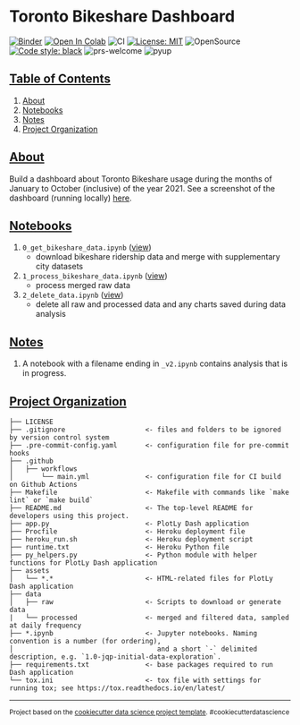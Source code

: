 # Toronto Bikeshare Dashboard

[![Binder](https://mybinder.org/badge_logo.svg)](https://mybinder.org/v2/gh/elsdes3/bikeshare-dash)
[![Open In Colab](https://colab.research.google.com/assets/colab-badge.svg)](https://colab.research.google.com/github/elsdes3/bikeshare-dash/master/0_get_data.ipynb)
![CI](https://github.com/elsdes3/bikeshare-dash/workflows/CI/badge.svg)
[![License: MIT](https://img.shields.io/badge/License-MIT-brightgreen.svg)](https://opensource.org/licenses/mit)
![OpenSource](https://badgen.net/badge/Open%20Source%20%3F/Yes%21/blue?icon=github)
[![Code style: black](https://img.shields.io/badge/code%20style-black-000000.svg)](https://github.com/ambv/black)
![prs-welcome](https://img.shields.io/badge/PRs-welcome-brightgreen.svg?style=flat-square)
![pyup](https://pyup.io/repos/github/elsdes3/bikeshare-dash/shield.svg)

## [Table of Contents](#table-of-contents)
1. [About](#about)
2. [Notebooks](#notebooks)
3. [Notes](#notes)
4. [Project Organization](#project-organization)

## [About](#about)
Build a dashboard about Toronto Bikeshare usage during the months of January to October (inclusive) of the year 2021. See a screenshot of the dashboard (running locally) [here](https://github.com/elsdes3/bikeshare-dash/blob/main/reports/figures/screenshot.png).

## [Notebooks](#notebooks)
1. `0_get_bikeshare_data.ipynb` ([view](https://nbviewer.org/github/elsdes3/bikeshare-dash/blob/main/0_get_bikeshare_data.ipynb))
   - download bikeshare ridership data and merge with supplementary city datasets
2. `1_process_bikeshare_data.ipynb` ([view](https://nbviewer.org/github/elsdes3/bikeshare-dash/blob/main/1_process_bikeshare_data.ipynb))
   - process merged raw data
2. `2_delete_data.ipynb` ([view](https://nbviewer.org/github/elsdes3/bikeshare-dash/blob/main/2_delete_data.ipynb))
   - delete all raw and processed data and any charts saved during data analysis

## [Notes](#notes)
1. A notebook with a filename ending in `_v2.ipynb` contains analysis that is in progress.

## [Project Organization](#project-organization)

    ├── LICENSE
    ├── .gitignore                    <- files and folders to be ignored by version control system
    ├── .pre-commit-config.yaml       <- configuration file for pre-commit hooks
    ├── .github
    │   ├── workflows
    │       └── main.yml              <- configuration file for CI build on Github Actions
    ├── Makefile                      <- Makefile with commands like `make lint` or `make build`
    ├── README.md                     <- The top-level README for developers using this project.
    ├── app.py                        <- PlotLy Dash application
    ├── Procfile                      <- Heroku deployment file
    ├── heroku_run.sh                 <- Heroku deployment script
    ├── runtime.txt                   <- Heroku Python file
    ├── py_helpers.py                 <- Python module with helper functions for PlotLy Dash application
    ├── assets
    │   └── *.*                       <- HTML-related files for PlotLy Dash application
    ├── data
    │   ├── raw                       <- Scripts to download or generate data
    |   └── processed                 <- merged and filtered data, sampled at daily frequency
    ├── *.ipynb                       <- Jupyter notebooks. Naming convention is a number (for ordering),
    │                                    and a short `-` delimited description, e.g. `1.0-jqp-initial-data-exploration`.
    ├── requirements.txt              <- base packages required to run Dash application
    └── tox.ini                       <- tox file with settings for running tox; see https://tox.readthedocs.io/en/latest/

--------

<p><small>Project based on the <a target="_blank" href="https://drivendata.github.io/cookiecutter-data-science/">cookiecutter data science project template</a>. #cookiecutterdatascience</small></p>
